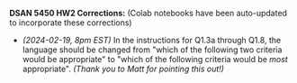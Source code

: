**DSAN 5450 HW2 Corrections:** (Colab notebooks have been auto-updated to incorporate these corrections)

* *(2024-02-19, 8pm EST)* In the instructions for Q1.3a through Q1.8, the language should be changed from "which of the following two criteria would be appropriate" to "which of the following criteria would be *most* appropriate". *(Thank you to Matt for pointing this out!)*

